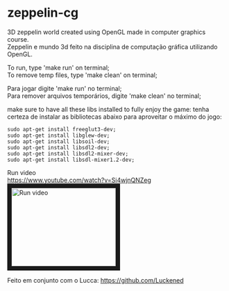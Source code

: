 # zeppelin-cg

3D zeppelin world created using OpenGL made in computer graphics course.      
Zeppelin e mundo 3d feito na disciplina de computação gráfica utilizando OpenGL.      

To run, type 'make run' on terminal;    
To remove temp files, type 'make clean' on terminal;      

Para jogar digite 'make run' no terminal;     
Para remover arquivos temporários, digite 'make clean' no terminal;       

make sure to have all these libs installed to fully enjoy the game:
tenha certeza de instalar as bibliotecas abaixo para aproveitar o máximo do jogo:
```
sudo apt-get install freeglut3-dev;
sudo apt-get install libglew-dev;
sudo apt-get install libsoil-dev;
sudo apt-get install libsdl2-dev;
sudo apt-get install libsdl2-mixer-dev;
sudo apt-get install libsdl-mixer1.2-dev;
```
Run video   
https://www.youtube.com/watch?v=Si4wjnQNZeg   
<a href="http://www.youtube.com/watch?feature=player_embedded&v=Si4wjnQNZeg" target="_blank"><img src="http://img.youtube.com/vi/Si4wjnQNZeg/0.jpg" alt="Run video" width="240" height="180" border="10" /></a>

Feito em conjunto com o Lucca: https://github.com/Luckened
